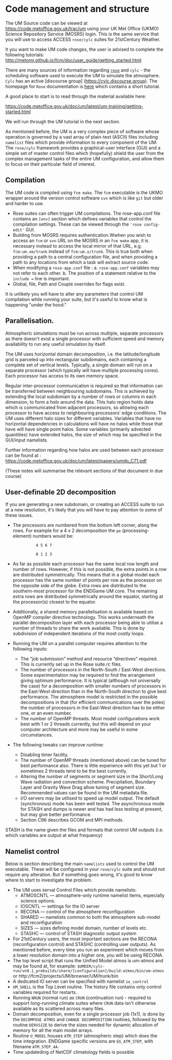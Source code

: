 # Code management and structure

The UM Source code can be viewed at https://code.metoffice.gov.uk/trac/um using your UK Met Office (UKMO) Science Repository Service (MOSRS) login. This is the same service that you will use to access ACCESS `rose/cylc` suites for 21stCentury Weather.

It you want to make UM code changes, the user is advised to complete the following tutorials: http://metomi.github.io/fcm/doc/user_guide/getting_started.html

There are many sources of information regarding [`rose`](https://www.metoffice.gov.uk/research/approach/modelling-systems/rose) and `cylc` - the scheduling software used to execute the UM to simulate the atmosphere. `Cylc` has an active [discourse group] (https://cylc.discourse.group).  The homepage for `Rose` documentation is [here](https://metomi.github.io/rose/doc/html/index.html) which contains a short tutorial.

A good place to start is to read through the material available here:

https://code.metoffice.gov.uk/doc/um/latest/um-training/getting-started.html

We will run through the UM tutorial in the next section.

As mentioned before, the UM is a very complex piece of software whose operation is governed by a vast array of plain-text (ASCII) files including `namelist` files which provide information to every component of the UM. The `rose/cylc` framework provides a graphical-user interface (GUI) and a simple set of master control files which (hopefully) shield the user from the complex management tasks of the entire UM configuration, and allow them to focus on their particular field of interest.

## Compilation 

The UM code is compiled using `fcm make`. The `fcm` executable is the UKMO wrapper around the version control software `svn` which is like `git` but older and harder to use. 

- Rose suites can often trigger UM compilations. The rose-app.conf file contains an `[env]` section which defines variables that control the compilation settings. These can be viewed through the `'rose config-edit'` GUI.
- Building from MOSRS requires authentication.Wwhen you wish to access an `fcm` or `svn` URL on the MOSRS in an `fcm make` app, it is necessary instead to access the local mirror of that URL, e.g. `fcm:um.xm/trunk` instead of `fcm:um.x/trunk`. This is true both when providing a path to a central configuration file, and when providing a path to any locations from which a task will extract source code. 
- When modifying a `rose-app.conf` file : 
    a. `rose-app.conf` variables may not refer to each other. 
    b. The position of a statement relative to the `include =` line is important. 
- Global, file, Path and Couple overrides for flags exist.

It is unlikely you will have to alter any parameters that control UM compilation while running your suite, but it's useful to know what is happening "under the hood."

## Parallelisation.

Atmospheric simulations must be run across multiple, separate processors as there doesn't exist a single processor with sufficient speed and memory availability to run any useful simulation by itself.

The UM uses horizontal domain decomposition, i.e. the latitude/longitude grid is parceled up into rectangular subdomains, each containing a complete set of vertical levels.  Typically, a single domain will run on a separate processor (which typically will have multiple processing cores). Each processor has access to its own memory space.

Regular inter-processor communication is required so that information can be transferred between neighbouring subdomains. This is achieved by extending the local subdomain by a number of rows or columns in each dimension, to form a *halo* around the data. This halo region holds data which is communicated from adjacent processors, so allowing each processor to have access to neighbouring processors’ edge conditions. The UM uses different halo sizes for different variables. Variables that have no horizontal dependencies in calculations will have no halos while those that have will have single point halos. Some variables (primarily advected quantities) have extended halos, the size of which may be specified in the GUI/input namelists.

Further information regarding how halos are used between each processor can be found at : https://code.metoffice.gov.uk/doc/um/latest/papers/umdp_C71.pdf

(These notes will summarise the relevant sections of that document in due course)

## User-definable 2D decomposition ## 

If you are generating a new subdomain, or creating an ACCESS suite to run at a new resolution, it's likely that you will have to pay attention to some of these issues.

- The processors are numbered from the bottom left corner, along the rows. For example for a 4 x 2 decomposition the `pe` (processing-element) numbers would be:

                4 5 6 7 

                0 1 2 3 

- As far as possible each processor has the same local row length and number of rows. However, if this is not possible, the extra points in a row are distributed symmetrically. This means that in a global model each processor has the same number of points per row as the processor on the opposite side of the globe. Extra rows are distributed to the southern-most processor for the ENDGame UM core. The remaining extra rows are distributed symmetrically around the equator, starting at the processor(s) closest to the equator. 
- Additionally, a shared memory parallelisation is available based on OpenMP compiler directive technology. This works underneath the parallel decomposition layer with each processor being able to utilise a number of threads to share the work available. This is done by subdivision of independent iterations of the most costly loops. 
- Running the UM on a parallel computer requires attention to the following inputs:
    - The ”job submission” method and resource ”directives” required. This is currently set up in the Rose suite.rc files. 
    - The number of processors in the North-South / East-West directions. Some experimentation may be required to find the arrangement giving optimum performance. It is typical (although not universally the case) for a decomposition with smaller numbers of processors in the East-West direction than in the North-South direction to give best performance. The atmosphere model is restricted in the possible decompositions in that (for efficient communications over the poles) the number of processors in the East-West direction has to be either one, or an even number. 
    - The number of OpenMP threads. Most model configurations work best with 1 or 2 threads currently, but this will depend on your computer architecture and more may be useful in some circumstances. 
- The following tweaks can improve runtime:
    - Disabling timer facility.
    - The number of OpenMP threads (mentioned above) can be tuned for best performance also. There is little experience with this yet but 1 or sometimes 2 threads tend to be the best currently. 
    - Altering the number of segments or segment size in the Short/Long Wave radiation and convection scheme. Precipitation, Boundary Layer and Gravity Wave Drag allow tuning of segment size. Recommended values can be found in the UM metadata file. 
    - I/O servers may be utilised to speed up model output. The default (synchronous) mode has been well tested. The asynchronous mode for STASH and dumps is newer and has had less testing at present, but may give better performance. 
    - Section C96 describes GCOM and MPI methods.

STASH is the name given the files and formats that control UM outputs (i.e. which variables are output at what frequency)

## Namelist control ##

Below is section describing the main `namelists` used to control the UM executable. These will be configured in your `rose/cylc` suite and should not require any alteration. But if something goes wrong, it's good to know where to start to investigate the problem.

- The UM uses serval Control Files which provide namelists:
    - ATMOSCNTL — atmosphere-only runtime namelist items, especially science options. 
    - IOSCNTL — settings for the IO server
    - RECONA — control of the atmosphere reconfiguration
    - SHARED — namelists common to both the atmosphere sub-model and reconfiguration 
    - SIZES — sizes defining model domain, number of levels etc. 
    - STASHC — control of STASH diagnostic output system
- For 21stCentury users, the most important sections are the RECONA (reconfiguration control) and STASHC (controlling user outputs). As mentioned before, every time you run an experiment which moves from a lower resolution domain into a higher one, you will be using RECONA.
- The top level script that runs the Unified Model atmos is um-atmos and may be found at, for example: `$UMDIR/cylc-run/vn9.1_prebuilds/share/[configuration]/build-atmos/bin/um-atmos` or http://fcm2/projects/UM/browser/UM/trunk/bin 
- A dedicated IO server can be specified with namelist `io_control`
- `UM_SHELL` is the Top Level routine. The history file contains only control variables required for restarts. 
- Running `NRUN` (normal run) as `CRUN` (continuation run) - required to support long-running climate suites where `CRUN` data isn't otherwise available as its scattered across many files.
- Domain decomposition, even for a single processor job (1x1), is done by the `DECOMPOSE ATMOS` and `CHANGE DECOMPOSITION` routines, followed by the routine `DERVSIZE` to derive the sizes needed for dynamic allocation of memory for all the main model arrays. 
- Routine `U_MODEL` houses `ATM_STEP` (atmospheric step) which does the time integration. ENDGame specific versions are `EG_ATM_STEP`, with filename `ATM_STEP_4A`.
- Time updateding of NetCDF climatology fields is possible
